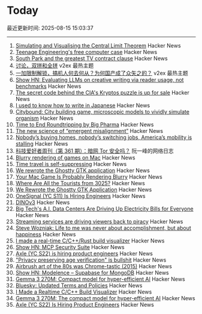 # Today

最近更新时间: 2025-08-15 15:03:37

--- 
1. [Simulating and Visualising the Central Limit Theorem](https://blog.foletta.net/post/2025-07-14-clt/) Hacker News
2. [Teenage Engineering's free computer case](https://teenage.engineering/store/computer-2) Hacker News
3. [South Park and the greatest TV contract clause](https://www.readtrung.com/p/south-park-and-the-greatest-tv-contract) Hacker News
4. [讨论，双拼和全拼](https://www.v2ex.com/t/1152517) v2ex 最热主题
5. [一加限制解锁，搞机人何去何从？为何国产成了众矢之的？](https://www.v2ex.com/t/1152508) v2ex 最热主题
6. [Show HN: Evaluating LLMs on creative writing via reader usage, not benchmarks](https://www.narrator.sh/) Hacker News
7. [The secret code behind the CIA's Kryptos puzzle is up for sale](https://news.artnet.com/art-world/cia-kryptos-sculpture-code-auction-2677451) Hacker News
8. [I used to know how to write in Japanese](https://aethermug.com/posts/i-used-to-know-how-to-write-in-japanese) Hacker News
9. [Citybound: City building game, microscopic models to vividly simulate organism](https://aeplay.org/citybound) Hacker News
10. [Time to End Roundtripping by Big Pharma](https://www.cfr.org/blog/time-end-roundtripping-big-pharma) Hacker News
11. [The new science of “emergent misalignment”](https://www.quantamagazine.org/the-ai-was-fed-sloppy-code-it-turned-into-something-evil-20250813/) Hacker News
12. [Nobody’s buying homes, nobody’s switching jobs, America’s mobility is stalling](https://www.wsj.com/economy/american-job-housing-economic-dynamism-d56ef8fc) Hacker News
13. [科技爱好者周刊（第 361 期）：暗网 Tor 安全吗？](http://www.ruanyifeng.com/blog/2025/08/weekly-issue-361.html) 阮一峰的网络日志
14. [Blurry rendering of games on Mac](https://www.colincornaby.me/2025/08/your-mac-game-is-probably-rendering-blurry/) Hacker News
15. [Time travel is self-suppressing](https://arxiv.org/abs/2508.09157) Hacker News
16. [We rewrote the Ghostty GTK application](https://mitchellh.com/writing/ghostty-gtk-rewrite) Hacker News
17. [Your Mac Game Is Probably Rendering Blurry](https://www.colincornaby.me/2025/08/your-mac-game-is-probably-rendering-blurry/) Hacker News
18. [Where Are All the Tourists from 3025?](https://arxiv.org/abs/2508.09157) Hacker News
19. [We Rewrote the Ghostty GTK Application](https://mitchellh.com/writing/ghostty-gtk-rewrite) Hacker News
20. [OneSignal (YC S11) Is Hiring Engineers](https://onesignal.com/careers) Hacker News
21. [DINOv3](https://github.com/facebookresearch/dinov3) Hacker News
22. [Big Tech's A.I. Data Centers Are Driving Up Electricity Bills for Everyone](https://www.nytimes.com/2025/08/14/business/energy-environment/ai-data-centers-electricity-costs.html) Hacker News
23. [Streaming services are driving viewers back to piracy](https://www.theguardian.com/film/2025/aug/14/cant-pay-wont-pay-impoverished-streaming-services-are-driving-viewers-back-to-piracy) Hacker News
24. [Steve Wozniak: Life to me was never about accomplishment, but about happiness](https://yro.slashdot.org/comments.pl?sid=23765914&cid=65583466) Hacker News
25. [I made a real-time C/C++/Rust build visualizer](https://danielchasehooper.com/posts/syscall-build-snooping/) Hacker News
26. [Show HN: MCP Security Suite](https://github.com/NineSunsInc/mighty-security) Hacker News
27. [Axle (YC S22) is hiring product engineers](https://www.ycombinator.com/companies/axle/jobs/8wAy0QH-product-engineer) Hacker News
28. ["Privacy preserving age verification" is bullshit](https://pluralistic.net/2025/08/14/bellovin/) Hacker News
29. [Airbrush art of the 80s was Chrome-tastic (2015)](https://www.coolandcollected.com/airbrush-art-of-the-80s-was-chrome-tastic/) Hacker News
30. [Show HN: Modelence – Supabase for MongoDB](https://github.com/modelence/modelence) Hacker News
31. [Gemma 3 270M: Compact model for hyper-efficient AI](https://developers.googleblog.com/en/introducing-gemma-3-270m/) Hacker News
32. [Bluesky: Updated Terms and Policies](https://bsky.social/about/blog/08-14-2025-updated-terms-and-policies) Hacker News
33. [I Made a Realtime C/C++ Build Visualizer](https://danielchasehooper.com/posts/syscall-build-snooping/) Hacker News
34. [Gemma 3 270M: The compact model for hyper-efficient AI](https://developers.googleblog.com/en/introducing-gemma-3-270m/) Hacker News
35. [Axle (YC S22) Is Hiring Product Engineers](https://www.ycombinator.com/companies/axle/jobs/8wAy0QH-product-engineer) Hacker News
